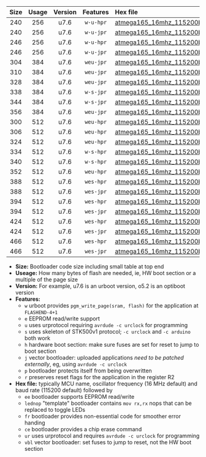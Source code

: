 |Size|Usage|Version|Features|Hex file|
|:-:|:-:|:-:|:-:|:--|
|240|256|u7.6|`w-u-hpr`|[atmega165_16mhz_115200bps_ur.hex](https://raw.githubusercontent.com/stefanrueger/urboot/main/atmega165_16mhz_115200bps_ur.hex)|
|240|256|u7.6|`w-u-jpr`|[atmega165_16mhz_115200bps_ur_vbl.hex](https://raw.githubusercontent.com/stefanrueger/urboot/main/atmega165_16mhz_115200bps_ur_vbl.hex)|
|246|256|u7.6|`w-u-hpr`|[atmega165_16mhz_115200bps_lednop_ur.hex](https://raw.githubusercontent.com/stefanrueger/urboot/main/atmega165_16mhz_115200bps_lednop_ur.hex)|
|246|256|u7.6|`w-u-jpr`|[atmega165_16mhz_115200bps_lednop_ur_vbl.hex](https://raw.githubusercontent.com/stefanrueger/urboot/main/atmega165_16mhz_115200bps_lednop_ur_vbl.hex)|
|304|384|u7.6|`weu-jpr`|[atmega165_16mhz_115200bps_ee_ur_vbl.hex](https://raw.githubusercontent.com/stefanrueger/urboot/main/atmega165_16mhz_115200bps_ee_ur_vbl.hex)|
|310|384|u7.6|`weu-jpr`|[atmega165_16mhz_115200bps_ee_lednop_ur_vbl.hex](https://raw.githubusercontent.com/stefanrueger/urboot/main/atmega165_16mhz_115200bps_ee_lednop_ur_vbl.hex)|
|328|384|u7.6|`weu-jpr`|[atmega165_16mhz_115200bps_ee_lednop_fr_ur_vbl.hex](https://raw.githubusercontent.com/stefanrueger/urboot/main/atmega165_16mhz_115200bps_ee_lednop_fr_ur_vbl.hex)|
|338|384|u7.6|`w-s-jpr`|[atmega165_16mhz_115200bps_vbl.hex](https://raw.githubusercontent.com/stefanrueger/urboot/main/atmega165_16mhz_115200bps_vbl.hex)|
|344|384|u7.6|`w-s-jpr`|[atmega165_16mhz_115200bps_lednop_vbl.hex](https://raw.githubusercontent.com/stefanrueger/urboot/main/atmega165_16mhz_115200bps_lednop_vbl.hex)|
|356|384|u7.6|`weu-jpr`|[atmega165_16mhz_115200bps_ee_lednop_fr_ce_ur_vbl.hex](https://raw.githubusercontent.com/stefanrueger/urboot/main/atmega165_16mhz_115200bps_ee_lednop_fr_ce_ur_vbl.hex)|
|300|512|u7.6|`weu-hpr`|[atmega165_16mhz_115200bps_ee_ur.hex](https://raw.githubusercontent.com/stefanrueger/urboot/main/atmega165_16mhz_115200bps_ee_ur.hex)|
|306|512|u7.6|`weu-hpr`|[atmega165_16mhz_115200bps_ee_lednop_ur.hex](https://raw.githubusercontent.com/stefanrueger/urboot/main/atmega165_16mhz_115200bps_ee_lednop_ur.hex)|
|324|512|u7.6|`weu-hpr`|[atmega165_16mhz_115200bps_ee_lednop_fr_ur.hex](https://raw.githubusercontent.com/stefanrueger/urboot/main/atmega165_16mhz_115200bps_ee_lednop_fr_ur.hex)|
|334|512|u7.6|`w-s-hpr`|[atmega165_16mhz_115200bps.hex](https://raw.githubusercontent.com/stefanrueger/urboot/main/atmega165_16mhz_115200bps.hex)|
|340|512|u7.6|`w-s-hpr`|[atmega165_16mhz_115200bps_lednop.hex](https://raw.githubusercontent.com/stefanrueger/urboot/main/atmega165_16mhz_115200bps_lednop.hex)|
|352|512|u7.6|`weu-hpr`|[atmega165_16mhz_115200bps_ee_lednop_fr_ce_ur.hex](https://raw.githubusercontent.com/stefanrueger/urboot/main/atmega165_16mhz_115200bps_ee_lednop_fr_ce_ur.hex)|
|388|512|u7.6|`wes-hpr`|[atmega165_16mhz_115200bps_ee.hex](https://raw.githubusercontent.com/stefanrueger/urboot/main/atmega165_16mhz_115200bps_ee.hex)|
|388|512|u7.6|`wes-jpr`|[atmega165_16mhz_115200bps_ee_vbl.hex](https://raw.githubusercontent.com/stefanrueger/urboot/main/atmega165_16mhz_115200bps_ee_vbl.hex)|
|394|512|u7.6|`wes-hpr`|[atmega165_16mhz_115200bps_ee_lednop.hex](https://raw.githubusercontent.com/stefanrueger/urboot/main/atmega165_16mhz_115200bps_ee_lednop.hex)|
|394|512|u7.6|`wes-jpr`|[atmega165_16mhz_115200bps_ee_lednop_vbl.hex](https://raw.githubusercontent.com/stefanrueger/urboot/main/atmega165_16mhz_115200bps_ee_lednop_vbl.hex)|
|424|512|u7.6|`wes-hpr`|[atmega165_16mhz_115200bps_ee_lednop_fr.hex](https://raw.githubusercontent.com/stefanrueger/urboot/main/atmega165_16mhz_115200bps_ee_lednop_fr.hex)|
|424|512|u7.6|`wes-jpr`|[atmega165_16mhz_115200bps_ee_lednop_fr_vbl.hex](https://raw.githubusercontent.com/stefanrueger/urboot/main/atmega165_16mhz_115200bps_ee_lednop_fr_vbl.hex)|
|466|512|u7.6|`wes-hpr`|[atmega165_16mhz_115200bps_ee_lednop_fr_ce.hex](https://raw.githubusercontent.com/stefanrueger/urboot/main/atmega165_16mhz_115200bps_ee_lednop_fr_ce.hex)|
|466|512|u7.6|`wes-jpr`|[atmega165_16mhz_115200bps_ee_lednop_fr_ce_vbl.hex](https://raw.githubusercontent.com/stefanrueger/urboot/main/atmega165_16mhz_115200bps_ee_lednop_fr_ce_vbl.hex)|

- **Size:** Bootloader code size including small table at top end
- **Useage:** How many bytes of flash are needed, ie, HW boot section or a multiple of the page size
- **Version:** For example, u7.6 is an urboot version, o5.2 is an optiboot version
- **Features:**
  + `w` urboot provides `pgm_write_page(sram, flash)` for the application at `FLASHEND-4+1`
  + `e` EEPROM read/write support
  + `u` uses urprotocol requiring `avrdude -c urclock` for programming
  + `s` uses skeleton of STK500v1 protocol; `-c urclock` and `-c arduino` both work
  + `h` hardware boot section: make sure fuses are set for reset to jump to boot section
  + `j` vector bootloader: uploaded applications *need to be patched externally*, eg, using `avrdude -c urclock`
  + `p` bootloader protects itself from being overwritten
  + `r` preserves reset flags for the application in the register R2
- **Hex file:** typically MCU name, oscillator frequency (16 MHz default) and baud rate (115200 default) followed by
  + `ee` bootloader supports EEPROM read/write
  + `lednop` "template" bootloader contains `mov rx,rx` nops that can be replaced to toggle LEDs
  + `fr` bootloader provides non-essential code for smoother error handing
  + `ce` bootloader provides a chip erase command
  + `ur` uses urprotocol and requires `avrdude -c urclock` for programming
  + `vbl` vector bootloader: set fuses to jump to reset, not the HW boot section
